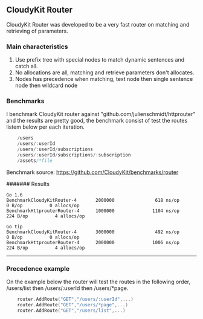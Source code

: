 ## CloudyKit Router

CloudyKit Router was developed to be a very fast router on matching and retrieving of parameters.

### Main characteristics

 1. Use prefix tree with special nodes to match dynamic sentences and catch all.
 2. No allocations are all, matching and retrieve parameters don't allocates.
 3. Nodes has precedence when matching, text node then single sentence node then wildcard node

### Benchmarks

I benchmark CloudyKit router against "github.com/julienschmidt/httprouter" and the results are pretty good, the benchmark consist of test the routes listem below per each iteration.

```go
	/users
	/users/:userId
	/users/:userId/subscriptions
	/users/:userId/subscriptions/:subscription
	/assets/*file
```

Benchmark source: https://github.com/CloudyKit/benchmarks/router

####### Results
```text
Go 1.6
BenchmarkCloudyKitRouter-4       2000000               618 ns/op               0 B/op          0 allocs/op
BenchmarkHttprouterRouter-4      1000000              1104 ns/op             224 B/op          4 allocs/op

Go tip
BenchmarkCloudyKitRouter-4       3000000               492 ns/op               0 B/op          0 allocs/op
BenchmarkHttprouterRouter-4      2000000              1006 ns/op             224 B/op          4 allocs/op
```


***

### Precedence example

On the example below the router will test the routes in the following order, /users/list then /users/:userId then /users/*page.
```go
	router.AddRoute("GET","/users/:userId",...)
	router.AddRoute("GET","/users/*page",...)
	router.AddRoute("GET","/users/list",...)
```
